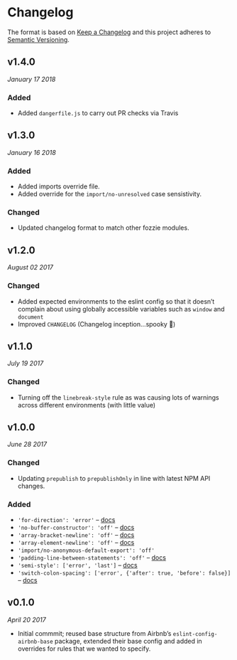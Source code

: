 # Changelog

The format is based on [Keep a Changelog](http://keepachangelog.com/en/1.0.0/)
and this project adheres to [Semantic Versioning](http://semver.org/spec/v2.0.0.html).


v1.4.0
------------------------------
*January 17 2018*

### Added
- Added `dangerfile.js` to carry out PR checks via Travis


v1.3.0
------------------------------
*January 16 2018*

### Added
- Added imports override file.
- Added override for the `import/no-unresolved` case sensistivity.

### Changed
- Updated changelog format to match other fozzie modules.


v1.2.0
------------------------------
*August 02 2017*

### Changed
- Added expected environments to the eslint config so that it doesn’t complain about using globally accessible variables such as `window` and `document`
- Improved `CHANGELOG` (Changelog inception…spooky 👻)


v1.1.0
------------------------------
*July 19 2017*

### Changed
- Turning off the `linebreak-style` rule as was causing lots of warnings across different environments (with little value)


v1.0.0
------------------------------
*June 28 2017*

### Changed
- Updating `prepublish` to `prepublishOnly` in line with latest NPM API changes.

### Added
- `'for-direction': 'error'` – [docs](http://eslint.org/docs/rules/for-direction)
- `'no-buffer-constructor': 'off'` – [docs](http://eslint.org/docs/rules/no-buffer-constructor)
- `'array-bracket-newline': 'off'` – [docs](http://eslint.org/docs/rules/array-bracket-newline)
- `'array-element-newline': 'off'` – [docs](http://eslint.org/docs/rules/array-element-newline)
- `'import/no-anonymous-default-export': 'off'`
- `'padding-line-between-statements': 'off'` – [docs](http://eslint.org/docs/rules/padding-line-between-statements)
- `'semi-style': ['error', 'last']` – [docs](http://eslint.org/docs/rules/semi-style)
- `'switch-colon-spacing': ['error', {'after': true, 'before': false}]` – [docs](http://eslint.org/docs/rules/switch-colon-spacing)


v0.1.0
------------------------------
*April 20 2017*

 - Initial commmit; reused base structure from Airbnb’s `eslint-config-airbnb-base` package, extended their base config and added in overrides for rules that we wanted to specify.
